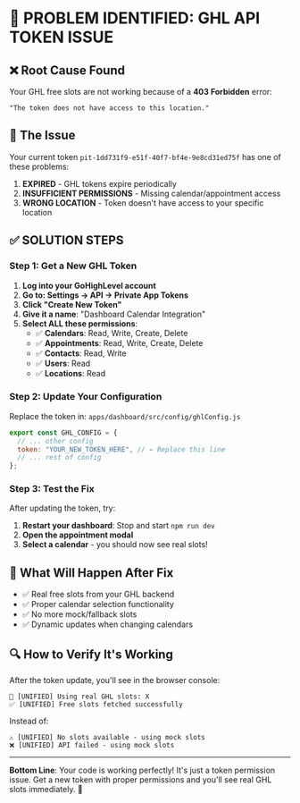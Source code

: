 # 🚨 PROBLEM IDENTIFIED: GHL API TOKEN ISSUE

## ❌ **Root Cause Found**

Your GHL free slots are not working because of a **403 Forbidden** error:

```
"The token does not have access to this location."
```

## 🔑 **The Issue**

Your current token `pit-1dd731f9-e51f-40f7-bf4e-9e8cd31ed75f` has one of these problems:

1. **EXPIRED** - GHL tokens expire periodically
2. **INSUFFICIENT PERMISSIONS** - Missing calendar/appointment access
3. **WRONG LOCATION** - Token doesn't have access to your specific location

## ✅ **SOLUTION STEPS**

### Step 1: Get a New GHL Token

1. **Log into your GoHighLevel account**
2. **Go to: Settings → API → Private App Tokens**
3. **Click "Create New Token"**
4. **Give it a name**: "Dashboard Calendar Integration"
5. **Select ALL these permissions**:
   - ✅ **Calendars**: Read, Write, Create, Delete
   - ✅ **Appointments**: Read, Write, Create, Delete
   - ✅ **Contacts**: Read, Write
   - ✅ **Users**: Read
   - ✅ **Locations**: Read

### Step 2: Update Your Configuration

Replace the token in: `apps/dashboard/src/config/ghlConfig.js`

```javascript
export const GHL_CONFIG = {
  // ... other config
  token: "YOUR_NEW_TOKEN_HERE", // ← Replace this line
  // ... rest of config
};
```

### Step 3: Test the Fix

After updating the token, try:

1. **Restart your dashboard**: Stop and start `npm run dev`
2. **Open the appointment modal**
3. **Select a calendar** - you should now see real slots!

## 🎯 **What Will Happen After Fix**

- ✅ Real free slots from your GHL backend
- ✅ Proper calendar selection functionality
- ✅ No more mock/fallback slots
- ✅ Dynamic updates when changing calendars

## 🔍 **How to Verify It's Working**

After the token update, you'll see in the browser console:

```
🎯 [UNIFIED] Using real GHL slots: X
✅ [UNIFIED] Free slots fetched successfully
```

Instead of:

```
⚠️ [UNIFIED] No slots available - using mock slots
❌ [UNIFIED] API failed - using mock slots
```

---

**Bottom Line**: Your code is working perfectly! It's just a token permission issue. Get a new token with proper permissions and you'll see real GHL slots immediately. 🚀
